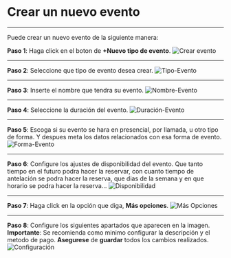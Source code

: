 # Crear un nuevo evento
---
Puede crear un nuevo evento de la siguiente manera:

**Paso 1**: Haga click en el boton de **+Nuevo tipo de evento**.
![Crear evento](../../imagenes/doc52.png)

---

**Paso 2**: Seleccione que tipo de evento desea crear.
![Tipo-Evento](../../imagenes/doc53.png)

---

**Paso 3**: Inserte el nombre que tendra su evento.
![Nombre-Evento](../../imagenes/doc54.png)

---

**Paso 4**: Seleccione la duración del evento.
![Duración-Evento](../../imagenes/doc55.png)

---

**Paso 5**: Escoga si su evento se hara en presencial, por llamada, u otro tipo de forma. Y despues meta los datos relacionados con esa forma de evento.
![Forma-Evento](../../imagenes/doc56.png.png)

---

**Paso 6**: Configure los ajustes de disponibilidad del evento. Que tanto tiempo en el futuro podra hacer la reservar, con cuanto tiempo de antelación se podra hacer la reserva, que dias de la semana y en que horario se podra hacer la reserva...
![Disponibilidad](../../imagenes/doc57.png)

---

**Paso 7**: Haga click en la opción que diga, **Más opciones**.
![Más Opciones](../../imagenes/doc58.png)

---

**Paso 8**: Configure los siguientes apartados que aparecen en la imagen. **Importante**: Se recomienda como minimo configurar la descripción y el metodo de pago. **Asegurese** de **guardar** todos los cambios realizados.
![Configuración](../../imagenes/doc59.png)

